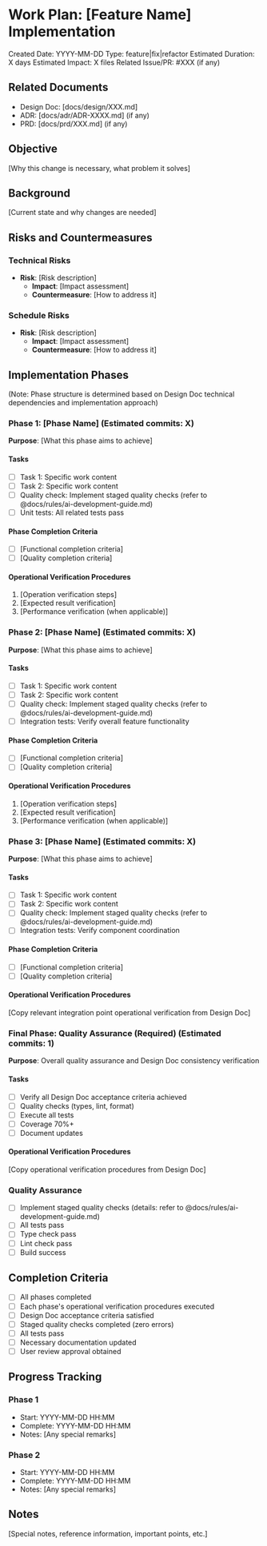 # Work Plan: [Feature Name] Implementation

Created Date: YYYY-MM-DD
Type: feature|fix|refactor
Estimated Duration: X days
Estimated Impact: X files
Related Issue/PR: #XXX (if any)

## Related Documents
- Design Doc: [docs/design/XXX.md]
- ADR: [docs/adr/ADR-XXXX.md] (if any)
- PRD: [docs/prd/XXX.md] (if any)

## Objective
[Why this change is necessary, what problem it solves]

## Background
[Current state and why changes are needed]

## Risks and Countermeasures

### Technical Risks
- **Risk**: [Risk description]
  - **Impact**: [Impact assessment]
  - **Countermeasure**: [How to address it]

### Schedule Risks
- **Risk**: [Risk description]
  - **Impact**: [Impact assessment]
  - **Countermeasure**: [How to address it]

## Implementation Phases

(Note: Phase structure is determined based on Design Doc technical dependencies and implementation approach)

### Phase 1: [Phase Name] (Estimated commits: X)
**Purpose**: [What this phase aims to achieve]

#### Tasks
- [ ] Task 1: Specific work content
- [ ] Task 2: Specific work content
- [ ] Quality check: Implement staged quality checks (refer to @docs/rules/ai-development-guide.md)
- [ ] Unit tests: All related tests pass

#### Phase Completion Criteria
- [ ] [Functional completion criteria]
- [ ] [Quality completion criteria]

#### Operational Verification Procedures
1. [Operation verification steps]
2. [Expected result verification]
3. [Performance verification (when applicable)]

### Phase 2: [Phase Name] (Estimated commits: X)
**Purpose**: [What this phase aims to achieve]

#### Tasks
- [ ] Task 1: Specific work content
- [ ] Task 2: Specific work content
- [ ] Quality check: Implement staged quality checks (refer to @docs/rules/ai-development-guide.md)
- [ ] Integration tests: Verify overall feature functionality

#### Phase Completion Criteria
- [ ] [Functional completion criteria]
- [ ] [Quality completion criteria]

#### Operational Verification Procedures
1. [Operation verification steps]
2. [Expected result verification]
3. [Performance verification (when applicable)]

### Phase 3: [Phase Name] (Estimated commits: X)
**Purpose**: [What this phase aims to achieve]

#### Tasks
- [ ] Task 1: Specific work content
- [ ] Task 2: Specific work content
- [ ] Quality check: Implement staged quality checks (refer to @docs/rules/ai-development-guide.md)
- [ ] Integration tests: Verify component coordination

#### Phase Completion Criteria
- [ ] [Functional completion criteria]
- [ ] [Quality completion criteria]

#### Operational Verification Procedures
[Copy relevant integration point operational verification from Design Doc]

### Final Phase: Quality Assurance (Required) (Estimated commits: 1)
**Purpose**: Overall quality assurance and Design Doc consistency verification

#### Tasks
- [ ] Verify all Design Doc acceptance criteria achieved
- [ ] Quality checks (types, lint, format)
- [ ] Execute all tests
- [ ] Coverage 70%+
- [ ] Document updates

#### Operational Verification Procedures
[Copy operational verification procedures from Design Doc]

### Quality Assurance
- [ ] Implement staged quality checks (details: refer to @docs/rules/ai-development-guide.md)
- [ ] All tests pass
- [ ] Type check pass
- [ ] Lint check pass
- [ ] Build success

## Completion Criteria
- [ ] All phases completed
- [ ] Each phase's operational verification procedures executed
- [ ] Design Doc acceptance criteria satisfied
- [ ] Staged quality checks completed (zero errors)
- [ ] All tests pass
- [ ] Necessary documentation updated
- [ ] User review approval obtained

## Progress Tracking
### Phase 1
- Start: YYYY-MM-DD HH:MM
- Complete: YYYY-MM-DD HH:MM
- Notes: [Any special remarks]

### Phase 2
- Start: YYYY-MM-DD HH:MM
- Complete: YYYY-MM-DD HH:MM
- Notes: [Any special remarks]

## Notes
[Special notes, reference information, important points, etc.]